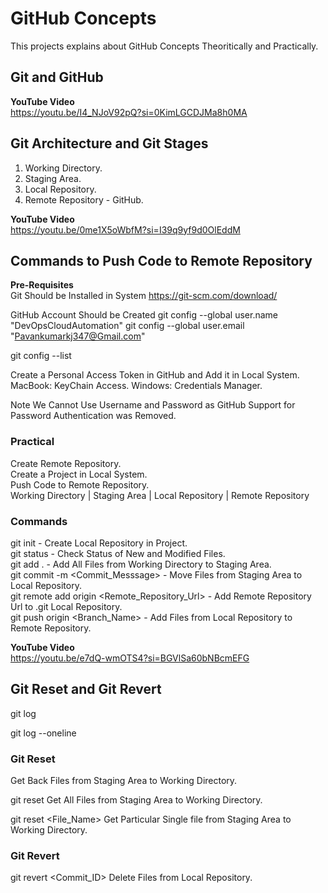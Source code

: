 
# GitHub Concepts
This projects explains about GitHub Concepts Theoritically and Practically.

## Git and GitHub
**YouTube Video**\
https://youtu.be/I4_NJoV92pQ?si=0KimLGCDJMa8h0MA

## Git Architecture and Git Stages

1. Working Directory.
2. Staging Area.
3. Local Repository.
4. Remote Repository - GitHub.

**YouTube Video**\
https://youtu.be/0me1X5oWbfM?si=I39q9yf9d0OlEddM

## Commands to Push Code to Remote Repository

**Pre-Requisites**\
Git Should be Installed in System
https://git-scm.com/download/

GitHub Account Should be Created
git config --global user.name "DevOpsCloudAutomation"
git config --global user.email "Pavankumarkj347@Gmail.com"

git config --list

Create a Personal Access Token in GitHub and Add it in Local System.
MacBook: KeyChain Access.
Windows: Credentials Manager.

Note
We Cannot Use Username and Password as GitHub Support for Password Authentication was Removed.

### Practical

Create Remote Repository.\
Create a Project in Local System.\
Push Code to Remote Repository.\
Working Directory | Staging Area | Local Repository | Remote Repository

### Commands
git init - Create Local Repository in Project.\
git status - Check Status of New and Modified Files.\
git add . - Add All Files from Working Directory to Staging Area.\
git commit -m <Commit_Messsage> - Move Files from Staging Area to Local Repository.\
git remote add origin <Remote_Repository_Url> - Add Remote Repository Url to .git Local Repository.\
git push origin <Branch_Name> - Add Files from Local Repository to Remote Repository.

**YouTube Video**\
https://youtu.be/e7dQ-wmOTS4?si=BGVlSa60bNBcmEFG

## Git Reset and Git Revert

git log

git log --oneline

### Git Reset

Get Back Files from Staging Area to Working Directory.

git reset
Get All Files from Staging Area to Working Directory.

git reset <File_Name>
Get Particular Single file from Staging Area to Working Directory.

### Git Revert

git revert <Commit_ID>
Delete Files from Local Repository.
